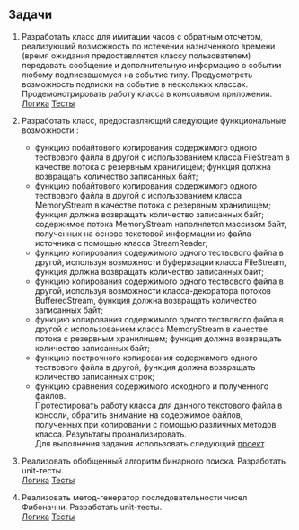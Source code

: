 ## Задачи

1. Разработать класс для имитации часов с обратным отсчетом, реализующий возможность по истечении назначенного времени (время ожидания предоставляется классу пользователем) передавать сообщение и дополнительную информацию о событии любому подписавшемуся на событие типу. Предусмотреть возможность подписки на событие в нескольких классах. Продемонстрировать работу класса в консольном приложении.<br/>
[Логика](https://github.com/IlyaDvortsevoy/NET.S.2018.Dvortsevoy.14/tree/master/CountdownTimer)
[Тесты](https://github.com/IlyaDvortsevoy/NET.S.2018.Dvortsevoy.14/tree/master/CountDownTimerTest)

2. Разработать класс, предоставляющий следующие функциональные возможности : 
   - функцию побайтового копирования содержимого одного тествового файла в другой с использованием класса FileStream в качестве потока с резервным хранилищем; функция должна возвращать количество записанных байт;
   - функцию побайтового копирования содержимого одного тествового файла в другой с использованием класса MemoryStream в качестве потока с резервным хранилищем; функция должна возвращать количество записанных байт; содержимое потока MemoryStream наполняется массивом байт, полученных на основе текстовой информации из файла-источника с помощью класса StreamReader;
   - функцию копирования содержимого одного тествового файла в другой, используя возможности буферизации класса FileStream, функция должна возвращать количество записанных байт;
   - функцию копирования содержимого одного тествового файла в другой, используя возможности класса-декоратора потоков BufferedStream, функция должна возвращать количество записанных байт;
   - функцию копирования содержимого одного тествового файла в другой с использованием класса MemoryStream в качестве потока с резервным хранилищем; функция должна возвращать количество записанных байт; 
   - функцию построчного копирования содержимого одного тествового файла в другой, функция должна возвращать количество записанных строк;
   - функцию сравнения содержимого исходного и полученного файлов.<br/>
Протестировать работу класса для данного текстового файла в консоли, обратить внимание на содержимое файлов, полученных при копировании с помощью различных методов класса. Результаты проанализировать.<br/>
Для выполнения задания использовать следующий [проект](https://github.com/EPM-RD-NETLAB/.NET-Framework-modules/blob/master/M13.%20Streams%20and%20IO/M13.Streams.Task.7z).

3. Реализовать обобщенный алгоритм бинарного поиска. Разработать unit-тесты.<br/>
[Логика](https://github.com/IlyaDvortsevoy/NET.S.2018.Dvortsevoy.14/blob/master/SearchAlgorithm/Search.cs)
[Тесты](https://github.com/IlyaDvortsevoy/NET.S.2018.Dvortsevoy.14/tree/master/SearchAlgorithm.Tests)

4. Реализовать метод-генератор последовательности чисел Фибоначчи. Разработать unit-тесты.<br/>
[Логика](https://github.com/IlyaDvortsevoy/NET.S.2018.Dvortsevoy.14/blob/master/Fibonacci/FibonacciSequence.cs)
[Тесты](https://github.com/IlyaDvortsevoy/NET.S.2018.Dvortsevoy.14/blob/master/Fibonacci.Tests/FibonacciTests.cs)
